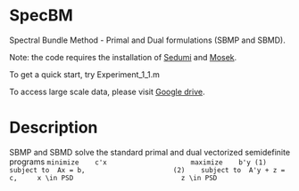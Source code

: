 # SpecBM
Spectral Bundle Method - Primal and Dual formulations (SBMP and SBMD).

Note: the code requires the installation of [Sedumi](https://sedumi.ie.lehigh.edu/) and [Mosek](https://www.mosek.com/).

To get a quick start, try Experiment_1_1.m


To access large scale data, please visit [Google drive](https://drive.google.com/drive/folders/101KqJ56fwcZMuYuTTpwUASnevcnB2frt?usp=drive_link).


# Description
SBMP and SBMD solve the standard primal and dual vectorized semidefinite programs
`
		minimize 	c'x						maximize 	b'y
	(1)	subject to	Ax = b,				         (2)	subject to	A'y + z = c,	
				x \in PSD							z \in PSD
`
